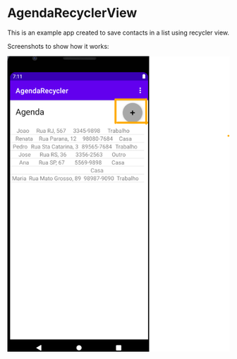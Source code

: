 # AgendaRecyclerView

This is an example app created to save contacts in a list using recycler view.

Screenshots to show how it works:

![Image 1](https://github.com/rezzycavalheiro/AgendaRecyclerView/blob/master/image2.png?raw=true)
